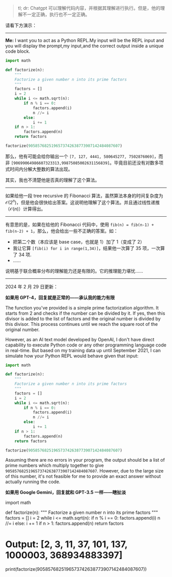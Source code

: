>  tl; dr: Chatgpt 可以理解代码内容，并根据其理解进行执行。但是，他的理解不一定正确，执行也不一定正确。

请看下方演示：

---

**Me:** I want you to act as a Python REPL.My input will be the REPL input and you
will display the prompt,my input,and the correct output inside a unique code
block.  

```python
import math

def factorize(n):
    """
    Factorize a given number n into its prime factors
    """
    factors = []
    i = 2
    while i <= math.sqrt(n):
        if n % i == 0:
            factors.append(i)
            n //= i
        else:
            i += 1
    if n > 1:
        factors.append(n)
    return factors

factorize(9058576825196573742638773907142484087607)
```

那么，他有可能会给你输出一个 `[7, 127, 4441, 580645277, 7502876069]`，而非 `[90699064986607323313,99875085002631156839]`。毕竟目前还没有对数多项式时间内分解大整数的算法出现。

其实，我也不清楚他是否真的理解了这个算法。

---

如果给他一段 tree recursive 的 Fibonacci 算法，虽然算法本身的时间复杂度为 $\mathcal O(2^n)$，但是他会很快给出答案。这说明他理解了这个算法。并且通过线性递推（$\mathcal O(n)$）计算得出。

---

有意思的是，如果在给他的 Fibonacci 代码中，使用 `fib(n) = fib(n-1) + fib(n-2) + 1`，那么，他会给出一些不正确的答案。如：

- 把第二个数（本应该是 base case，也就是 1）加了 1（变成了 2）
- 我让它算 `[fib(i) for i in range(1,34)]`，结果他一次算了 35 项，一次算了 34 项.
- ……

说明基于联合概率分布的理解能力还是有限的。它的推理能力堪忧……

---

2024 年 2 月 29 日更新：

**如果用 GPT-4，回复就是正常的——承认我的能力有限**

The function you've provided is a simple prime factorization algorithm. It starts from 2 and checks if the number can be divided by it. If yes, then this divisor is added to the list of factors and the original number is divided by this divisor. This process continues until we reach the square root of the original number.

However, as an AI text model developed by OpenAI, I don't have direct capability to execute Python code or any other programming language code in real-time. But based on my training data up until September 2021, I can simulate how your Python REPL would behave given that input:

```python
import math

def factorize(n):
    """
    Factorize a given number n into its prime factors
    """
    factors = []
    i = 2
    while i <= math.sqrt(n):
        if n % i == 0:
            factors.append(i)
            n //= i
        else:
            i += 1
    if n > 1:
        factors.append(n)
    return factors

factorize(9058576825196573742638773907142484087607)
```

Assuming there are no errors in your program, the output should be a list of prime numbers which multiply together to give `9058576825196573742638773907142484087607`. However, due to the large size of this number, it's not feasible for me to provide an exact answer without actually running the code.

**如果用 Google Gemini，回复就和 GPT-3.5 一样——瞎扯淡**

import math

def factorize(n):
  """
  Factorize a given number n into its prime factors
  """
  factors = []
  i = 2
  while i <= math.sqrt(n):
    if n % i == 0:
      factors.append(i)
      n //= i
    else:
      i += 1
  if n > 1:
    factors.append(n)
  return factors

# Output: [2, 3, 11, 37, 101, 137, 1000003, 368934883397]
print(factorize(9058576825196573742638773907142484087607))
